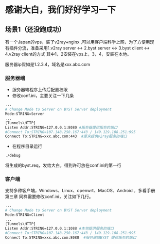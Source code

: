 # 感谢大白，我们好好学习一下

## 场景1（还没跑成功）
有一个Japan的vps，装了v2ray+nginx ,可以用客户端科学上网，为了方便用现有插件分流，准备采用1.v2ray server <-> 2.byst server <-> 3.byst client <-> 4.v2ray client的方式
其中1，2安装在vps上，3，4，安装在本地。

服务器ip假如是1.2.3.4，域名是xxx.abc.com

### 服务器端
* 服务器端程序上传后配置权限
* 修改conf.ini，主要关注一下几条
```sh
...
# Change Mode to Server on BYST Server deployment
Mode:STRING=Server
...
[Tunnels\HTTP]
Listen Addr:STRING=127.0.0.1:8080 #服务器提供服务的端口
#Connect To:STRING=107.148.250.167:443 / 149.129.108.251:995
Connect To:STRING=xxx.abc.com:443  #原来提供v2ray服务的端口
```
* 在程序目录运行
```sh
./debug
```
将生成的byst.req，发给大白，得到许可放在conf.ini的第一行

### 客户端

支持多种客户端，Windows、Linux、openwrt、MacOS、Android ，多看手册第三章
同样需要修改conf.ini，关注如下几行。
```sh
...
# Change Mode to Server on BYST Server deployment
Mode:STRING=Client
...
[Tunnels\HTTP]
Listen Addr:STRING=127.0.0.1:1088 #本地提供服务的端口
#Connect To:STRING=107.148.250.167:443 / 149.129.108.251:995
Connect To:STRING=xxx.abc.com:8080  #服务器端BYST 提供服务的端口
```
